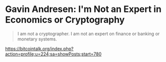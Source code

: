 # Gavin Andresen: I'm Not an Expert in Economics or Cryptography

> I am not a cryptographer.
> I am not an expert on finance or banking or monetary systems.

https://bitcointalk.org/index.php?action=profile;u=224;sa=showPosts;start=780
